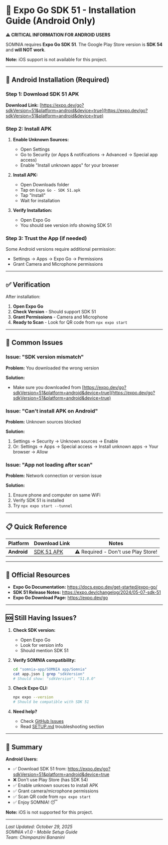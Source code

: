 # 📱 Expo Go SDK 51 - Installation Guide (Android Only)

**⚠️ CRITICAL INFORMATION FOR ANDROID USERS**

SOMNIA requires **Expo Go SDK 51**. The Google Play Store version is **SDK 54** and **will NOT work**.

**Note:** iOS support is not available for this project.

---

## 🤖 Android Installation (Required)

### Step 1: Download SDK 51 APK

**Download Link:** [https://expo.dev/go?sdkVersion=51&platform=android&device=true](https://expo.dev/go?sdkVersion=51&platform=android&device=true)

### Step 2: Install APK

1. **Enable Unknown Sources:**
   - Open Settings
   - Go to Security (or Apps & notifications → Advanced → Special app access)
   - Enable "Install unknown apps" for your browser

2. **Install APK:**
   - Open Downloads folder
   - Tap on `Expo Go - SDK 51.apk`
   - Tap "Install"
   - Wait for installation

3. **Verify Installation:**
   - Open Expo Go
   - You should see version info showing SDK 51

### Step 3: Trust the App (if needed)

Some Android versions require additional permission:
- Settings → Apps → Expo Go → Permissions
- Grant Camera and Microphone permissions

---

## ✅ Verification

After installation:

1. **Open Expo Go**
2. **Check Version** - Should support SDK 51
3. **Grant Permissions** - Camera and Microphone
4. **Ready to Scan** - Look for QR code from `npx expo start`

---

## 🚨 Common Issues

### Issue: "SDK version mismatch"

**Problem:** You downloaded the wrong version

**Solution:**
- Make sure you downloaded from [https://expo.dev/go?sdkVersion=51&platform=android&device=true](https://expo.dev/go?sdkVersion=51&platform=android&device=true)

### Issue: "Can't install APK on Android"

**Problem:** Unknown sources blocked

**Solution:**
1. Settings → Security → Unknown sources → Enable
2. Or: Settings → Apps → Special access → Install unknown apps → Your browser → Allow

### Issue: "App not loading after scan"

**Problem:** Network connection or version issue

**Solution:**
1. Ensure phone and computer on same WiFi
2. Verify SDK 51 is installed
3. Try `npx expo start --tunnel`

---

## 📋 Quick Reference

| Platform | Download Link | Notes |
|----------|---------------|-------|
| **Android** | [SDK 51 APK](https://expo.dev/go?sdkVersion=51&platform=android&device=true) | ⚠️ Required - Don't use Play Store! |

---

## 🔗 Official Resources

- **Expo Go Documentation:** https://docs.expo.dev/get-started/expo-go/
- **SDK 51 Release Notes:** https://expo.dev/changelog/2024/05-07-sdk-51
- **Expo Go Download Page:** https://expo.dev/go

---

## 🆘 Still Having Issues?

1. **Check SDK version:**
   - Open Expo Go
   - Look for version info
   - Should mention SDK 51

2. **Verify SOMNIA compatibility:**
   ```bash
   cd "somnia-app/SOMNIA app/Somnia"
   cat app.json | grep "sdkVersion"
   # Should show: "sdkVersion": "51.0.0"
   ```

3. **Check Expo CLI:**
   ```bash
   npx expo --version
   # Should be compatible with SDK 51
   ```

4. **Need help?**
   - Check [GitHub Issues](https://github.com/Vidyans26/SOMNIA/issues)
   - Read [SETUP.md](../docs/SETUP.md) troubleshooting section

---

## 🎯 Summary

**Android Users:**
- ✅ Download SDK 51 from: https://expo.dev/go?sdkVersion=51&platform=android&device=true
- ❌ Don't use Play Store (has SDK 54)
- ✅ Enable unknown sources to install APK
- ✅ Grant camera/microphone permissions
- ✅ Scan QR code from `npx expo start`
- ✅ Enjoy SOMNIA! 😴

**Note:** iOS is not supported for this project.

---

*Last Updated: October 29, 2025*  
*SOMNIA v1.0 - Mobile Setup Guide*  
*Team: Chimpanzini Bananini*
